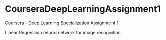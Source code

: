 # CourseraDeepLearningAssignment1
Coursera - Deep Learning Specialization Assignment 1

Linear Regression neural network for image recognition
